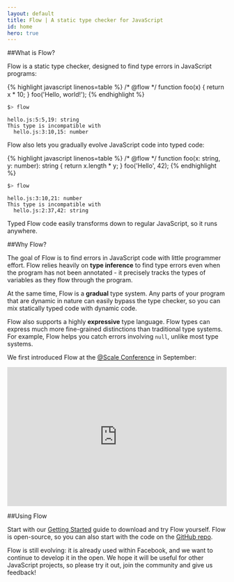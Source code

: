 ```yaml
---
layout: default
title: Flow | A static type checker for JavaScript
id: home
hero: true
---
```


##What is Flow?

Flow is a static type checker, designed to find type errors in JavaScript programs:

{% highlight javascript linenos=table %}
/* @flow */
function foo(x) {
  return x * 10;
}
foo('Hello, world!');
{% endhighlight %}

```bash
$> flow
```
```bbcode
hello.js:5:5,19: string
This type is incompatible with
  hello.js:3:10,15: number
```

Flow also lets you gradually evolve JavaScript code into typed code:

{% highlight javascript linenos=table %}
/* @flow */
function foo(x: string, y: number): string {
  return x.length * y;
}
foo('Hello', 42);
{% endhighlight %}

```bash
$> flow
```

```bbcode
hello.js:3:10,21: number
This type is incompatible with
  hello.js:2:37,42: string
```

Typed Flow code easily transforms down to regular JavaScript, so it runs anywhere.

##Why Flow?

The goal of Flow is to find errors in JavaScript code with little programmer effort. Flow relies heavily on <strong>type inference</strong> to find type errors even when the program has not been annotated - it precisely tracks the types of variables as they flow through the program.

At the same time, Flow is a <strong>gradual</strong> type system. Any parts of your program that are dynamic in nature can easily bypass the type checker, so you can mix statically typed code with dynamic code.

Flow also supports a highly <strong>expressive</strong> type language. Flow types can express much more fine-grained distinctions than traditional type systems. For example, Flow helps you catch errors involving `null`, unlike most type systems.

We first introduced Flow at the <a href="https://www.facebook.com/atscale2014">@Scale Conference</a> in September:

<iframe frameborder="0" allowfullscreen width="100%" height="320" src="http://www.youtube.com/embed/M8x0bc81smU?start=768&showinfo=0&modestbranding =1&rel=0&theme=light"></iframe>

##Using Flow

Start with our <a href="/docs/getting-started.html">Getting Started</a> guide to download and try Flow yourself. Flow is open-source, so you can also start with the code on the <a href="https://github.com/facebook/flow">GitHub repo</a>.

Flow is still evolving: it is already used within Facebook, and we want to continue to develop it in the open. We hope it will be useful for other JavaScript projects, so please try it out, join the community and give us feedback!

